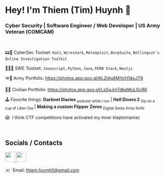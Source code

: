 # Hey! I'm Thiem (Tim) Huynh 👋
### Cyber Security | Software Engineer / Web Developer | US Army Veteran (COMCAM)

</br>

📟🔑 CyberSec Toolset: `Kali`, `Wireshark`, `MetaSploit`, `BurpSuite`, `Bellingcat's Online Investigation Toolkit`
 
👨‍💻🔧 SWE Toolset: `Javascript`, `Python`, `Java`, `PERN Stack`, `Nextjs`

🪖📸 Army Portfolio: https://photos.app.goo.gl/AL2tAs6MYcH14oJT9

🤵📸 Civilian Portfolio: https://photos.app.goo.gl/LsSgJmTdkpMuLGcR6

🕹️ Favorite things: **Darknet Diaries** <sub>podcast while I run</sub> | **Hell Divers 2** <sub>Sip on a cup of Liber-Tea</sub> | **Making a custom Flipper Zeros** <sub>Digital Swiss Army Knife</sub>

😱  I think CTF competitions have activated my inner kleptomaniac

</br>

## Socials / Contacts

<p align="left"> <a href="https://www.github.com/thiem-dev" target="_blank" rel="noreferrer"> <picture> <source media="(prefers-color-scheme: dark)" srcset="https://raw.githubusercontent.com/danielcranney/readme-generator/main/public/icons/socials/github-dark.svg" /> <source media="(prefers-color-scheme: light)" srcset="https://raw.githubusercontent.com/danielcranney/readme-generator/main/public/icons/socials/github.svg" /> <img src="https://raw.githubusercontent.com/danielcranney/readme-generator/main/public/icons/socials/github.svg" width="32" height="32" /> </picture> </a> <a href="https://www.linkedin.com/in/thiem-dev" target="_blank" rel="noreferrer"> <picture> <source media="(prefers-color-scheme: dark)" srcset="https://raw.githubusercontent.com/danielcranney/readme-generator/main/public/icons/socials/linkedin-dark.svg" /> <source media="(prefers-color-scheme: light)" srcset="https://raw.githubusercontent.com/danielcranney/readme-generator/main/public/icons/socials/linkedin.svg" /> <img src="https://raw.githubusercontent.com/danielcranney/readme-generator/main/public/icons/socials/linkedin.svg" width="32" height="32" /> </picture> </a></p>

✉️  Email: [thiem.huynh0@gmail.com](mailto:thiem.huynh0@gmail.com)
